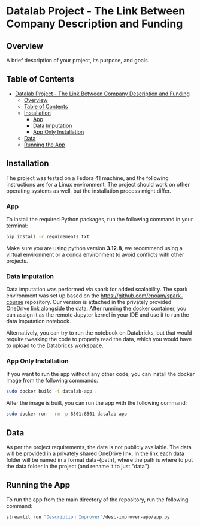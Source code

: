 # Datalab Project - The Link Between Company Description and Funding

## Overview
A brief description of your project, its purpose, and goals.

## Table of Contents
- [Datalab Project - The Link Between Company Description and Funding](#datalab-project---the-link-between-company-description-and-funding)
  - [Overview](#overview)
  - [Table of Contents](#table-of-contents)
  - [Installation](#installation)
    - [App](#app)
    - [Data Imputation](#data-imputation)
    - [App Only Installation](#app-only-installation)
  - [Data](#data)
  - [Running the App](#running-the-app)

## Installation
The project was tested on a Fedora 41 machine, and the following instructions are for a Linux environment. The project should work on other operating systems as well, but the installation process might differ.
### App
To install the required Python packages, run the following command in your terminal:
```bash
pip install -r requirements.txt
```
Make sure you are using python version **3.12.8**, we recommend using a virtual environment or a conda environment to avoid conflicts with other projects.

### Data Imputation
Data imputation was performed via spark for added scalability. The spark environment was set up based
on the https://github.com/cnoam/spark-course repository. Our version is attached in the privately provided
OneDrive link alongside the data.
After running the docker container, you can assign it as the remote Jupyter kernel in your IDE
and use it to run the data imputation notebook.

Alternatively, you can try to run the notebook on Databricks, but that would require tweaking the code
to properly read the data, which you would have to upload to the Databricks workspace.

### App Only Installation
If you want to run the app without any other code, you can install the docker image from the following commands:
```bash
sudo docker build -t datalab-app .
```
After the image is built, you can run the app with the following command:
```bash
sudo docker run --rm -p 8501:8501 datalab-app
```

## Data
As per the project requirements, the data is not publicly available. The data will be
provided in a privately shared OneDrive link. In the link each data folder
will be named in a format data-{path}, where the path is where to put the data folder in the project
(and rename it to just "data").

## Running the App
To run the app from the main directory of the repository, run the following command:
```bash
streamlit run "Description Improver"/desc-improver-app/app.py
```